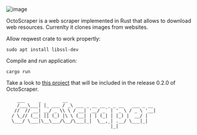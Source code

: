 ![image](https://user-images.githubusercontent.com/6343630/228033392-20b1f4fa-f9af-4e76-87ce-2c6cea706fcf.png)


OctoScraper is a web scraper implemented in Rust that allows to download web resources. Currenlty it clones images from websites.

Allow reqwest crate to work propertly:
```
sudo apt install libssl-dev
```

Compile and run application:
```
cargo run
```

Take a look to [this project](https://github.com/goto-eof/rust-multithread-sample-tokio) that will be included in the release 0.2.0 of OctoScraper. 

```
    ___     _        __                                
    /___\___| |_ ___ / _\ ___ _ __ __ _ _ __   ___ _ __ 
   //  // __| __/ _ \\ \ / __| '__/ _` | '_ \ / _ \ '__|
  / \_// (__| || (_) |\ \ (__| | | (_| | |_) |  __/ |   
  \___/ \___|\__\___/\__/\___|_|  \__,_| .__/ \___|_|   
                                       |_|              
```    
